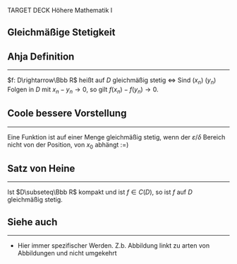 
TARGET DECK
Höhere Mathematik I

Gleichmäßige Stetigkeit
--
## Ahja Definition
***
$f: D\rightarrow\Bbb R$ heißt auf $D$ gleichmäßig stetig $\iff$ Sind $(x_n)\ (y_n)$ Folgen in $D$ mit $x_n-y_n\rightarrow 0$, so gilt $f(x_n)-f(y_n)\rightarrow 0$.
## Coole bessere Vorstellung
***
Eine Funktion ist auf einer Menge gleichmäßig stetig, wenn der $\varepsilon/\delta$ Bereich nicht von der Position, von $x_0$ abhängt :=)
## Satz von Heine
***
Ist $D\subseteq\Bbb R$ kompakt und ist $f\in C(D)$, so ist $f$ auf $D$ gleichmäßig stetig.
## Siehe auch
***
* Hier immer spezifischer Werden. Z.b. Abbildung linkt zu arten von Abbildungen und nicht umgekehrt